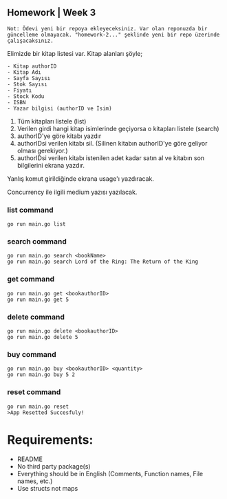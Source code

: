 ## Homework | Week 3
`Not: Ödevi yeni bir repoya ekleyeceksiniz. Var olan reponuzda bir güncelleme olmayacak. "homework-2..." şeklinde yeni bir repo üzerinde çalışacaksınız.`


Elimizde bir kitap listesi var. 
Kitap alanları şöyle;
```
- Kitap authorID
- Kitap Adı
- Sayfa Sayısı
- Stok Sayısı
- Fiyatı
- Stock Kodu
- ISBN
- Yazar bilgisi (authorID ve İsim)
```

1. Tüm kitapları listele (list)
2. Verilen girdi hangi kitap isimlerinde geçiyorsa o kitapları listele (search)
3. authorID'ye göre kitabı yazdır
4. authorIDsi verilen kitabı sil. (Silinen kitabın authorID'ye göre geliyor olması gerekiyor.)
5. authorIDsi verilen kitabı istenilen adet kadar satın al ve kitabın son bilgilerini ekrana yazdır.

Yanlış komut girildiğinde ekrana usage'ı yazdıracak. 


Concurrency ile ilgili medium yazısı yazılacak. 

### list command
```
go run main.go list
```

### search command 
```
go run main.go search <bookName>
go run main.go search Lord of the Ring: The Return of the King
```

### get command
```
go run main.go get <bookauthorID>
go run main.go get 5
```

### delete command
```
go run main.go delete <bookauthorID>
go run main.go delete 5
```

### buy command
```
go run main.go buy <bookauthorID> <quantity>
go run main.go buy 5 2
```

### reset command
```
go run main.go reset
>App Resetted Succesfuly!
```

###
# Requirements:
- README
- No third party package(s)
- Everything should be in English (Comments, Function names, File names, etc.)
- Use structs not maps
